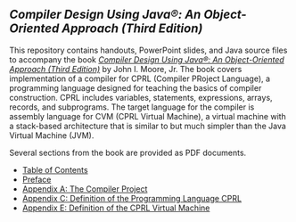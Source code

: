 ## *Compiler Design Using Java&reg;: An Object-Oriented Approach (Third Edition)*
This repository contains handouts, PowerPoint slides, and Java source files to accompany the book [*Compiler Design Using Java&reg;: An Object-Oriented Approach (Third Edition)*](https://www.amazon.com/Introduction-Compiler-Design-Object-Oriented-Approach/dp/1734139129/) by John I. Moore, Jr.  The book covers implementation of a compiler for CPRL (Compiler PRoject Language), a programming language designed for teaching the basics of compiler construction.  CPRL includes variables, statements, expressions, arrays, records, and subprograms.  The target language for the compiler is assembly language for CVM (CPRL Virtual Machine), a virtual machine with a stack-based architecture that is similar to but much simpler than the Java Virtual Machine (JVM).

Several sections from the book are provided as PDF documents.
<!---  * [Table of Contents](https://docs.google.com/viewer?url=https://raw.githubusercontent.com/SoftMoore/CPRL-Kt-2nd/main/Book/TOC.pdf) -->
* <a href="https://docs.google.com/viewer?url=https://raw.githubusercontent.com/SoftMoore/CPRL-Kt-2nd/main/Book/TOC.pdf" target="_blank">Table of Contents</a>
* [Preface](Book/Preface.pdf)
* [Appendix A: The Compiler Project](Book/AppendixA.pdf)
* [Appendix C: Definition of the Programming Language CPRL](Book/AppendixC.pdf)
* [Appendix E: Definition of the CPRL Virtual Machine](Book/AppendixE.pdf)
